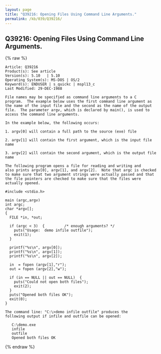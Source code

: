 ```yaml
---
layout: page
title: "Q39216: Opening Files Using Command Line Arguments."
permalink: /kb/039/Q39216/
---
```


## Q39216: Opening Files Using Command Line Arguments.

{% raw %}

	Article: Q39216
	Product(s): See article
	Version(s): 5.10   | 5.10
	Operating System(s): MS-DOS | OS/2
	Keyword(s): ENDUSER | s_quickc | mspl13_c
	Last Modified: 29-DEC-1988
	
	File names may be specified as command line arguments to a C
	program.  The example below uses the first command line argument as
	the name of the input file and the second as the name of the output
	file.  The parameter argv, which is declared by main(), is used to
	access the command line arguments.
	
	In the example below, the following occurs:
	
	1. argv[0] will contain a full path to the source (exe) file
	
	2. argv[1] will contain the first argument, which is the input file
	name
	
	3. argv[2] will contain the second argument, which is the output file
	name
	
	The following program opens a file for reading and writing and
	also prints argv[0], argv[1], and argv[2].  Note that argc is checked
	to make sure that two argument strings were actually passed and that
	the file pointers are checked to make sure that the files were
	actually opened.
	
	#include <stdio.h>
	
	main (argc,argv)
	int argc;
	char *argv[];
	{
	  FILE *in, *out;
	
	  if (argc < 3)  {         /* enough arguments? */
	    puts("Usage:  demo infile outfile");
	    exit(1);
	  }
	
	  printf("%s\n", argv[0]);
	  printf("%s\n", argv[1]);
	  printf("%s\n", argv[2]);
	
	  in  = fopen (argv[1],"r");
	  out = fopen (argv[2],"w");
	
	  if (in == NULL || out == NULL)  {
	    puts("Could not open both files");
	    exit(2);
	  }
	  puts("Opened both files OK");
	  exit(0);
	}
	
	The command line: "C:\>demo infile outfile" produces the
	following output if infile and outfile can be opened:
	
	   C:\demo.exe
	   infile
	   outfile
	   Opened both files OK

{% endraw %}
